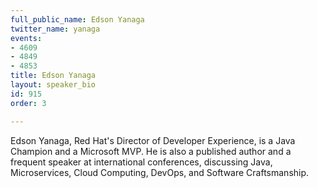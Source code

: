 ```yaml
---
full_public_name: Edson Yanaga
twitter_name: yanaga
events:
- 4609
- 4849
- 4853
title: Edson Yanaga
layout: speaker_bio
id: 915
order: 3

---
```

Edson Yanaga, Red Hat's Director of Developer Experience, is a Java Champion and a Microsoft MVP. He is also a published author and a frequent speaker at international conferences, discussing Java, Microservices, Cloud Computing, DevOps, and Software Craftsmanship. 